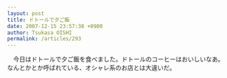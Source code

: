 ```yaml
---
layout: post
title: ドトールで夕ご飯
date: 2007-12-15 23:57:38 +0900
author: Tsukasa OISHI
permalink: /articles/293
---
```


　今日はドトールで夕ご飯を食べました。ドトールのコーヒーはおいしいなあ。なんとかとか呼ばれている、オシャレ系のお店とは大違いだ。

